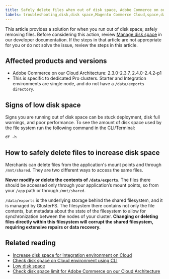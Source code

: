 ```yaml
---
title: Safely delete files when out of disk space, Adobe Commerce on our Cloud Architecture
labels: troubleshooting,disk,disk space,Magento Commerce Cloud,space,data,file,Adobe Commerce,cloud architecture
---
```

This article provides a solution for when you run out of disk space; safely removing files. Before considering this action, review [Manage disk space](https://devdocs.magento.com/cloud/project/manage-disk-space.html#no-space-left) in our developer documentation. If the steps in that article are not appropriate for you or do not solve the issue, review the steps in this article.

## Affected products and versions

* Adobe Commerce on our Cloud Architecture:
  2.3.0-2.3.7, 2.4.0-2.4.2-p1 
* This is specific to dedicated Pro clusters. Starter and Integration environments are single node, and do not have a ``/data/exports directory``.

## Signs of low disk space

Signs you are running out of disk space can be stuck deployment, disk full warnings, and poor performance.
To see the amount of disk space used by the file system run the following command in the CLI/Terminal:

``df -h``


## How to safely delete files to increase disk space

Merchants can delete files from the application's mount points and through ``/mnt/shared``. They are two different ways to access the same files.

**Never modify or delete the contents of ``/data/exports``**. The files there should be accessed only through your application’s mount points, so from your ``/app`` path or through ``/mnt/shared``.

``/data/exports`` is the underlying storage behind the shared filesystem, and it is managed by GlusterFS. The filesystem there contains not only the file contents, but metadata about the state of the filesystem to allow for synchronization between the nodes of your cluster. **Changing or deleting files directly within this filesystem will corrupt the shared filesystem, requiring extensive repairs or data recovery.**

## Related reading

* [Increase disk space for Integration environment on Cloud](https://support.magento.com/hc/en-us/articles/360005189554)
* [Check disk space on Cloud environment using CLI](https://support.magento.com/hc/en-us/articles/360005932713)
* [Low disk space](https://support.magento.com/hc/en-us/articles/360037072592)
* [Check disk space limit for Adobe Commerce on our Cloud Architecture](https://support.magento.com/hc/en-us/articles/360038374052)
